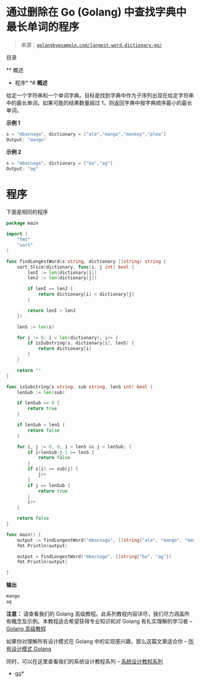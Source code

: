 <!--yml

类别：未分类

日期：2024-10-13 06:52:05

-->

# 通过删除在 Go (Golang) 中查找字典中最长单词的程序

> 来源：[`golangbyexample.com/longest-word-dictionary-go/`](https://golangbyexample.com/longest-word-dictionary-go/)

目录

**   概述

+   程序*  *# **概述**

给定一个字符串和一个单词字典。目标是找到字典中作为子序列出现在给定字符串中的最长单词。如果可能的结果数量超过 1，则返回字典中按字典顺序最小的最长单词。

**示例 1**

```go
s = "mbacnago", dictionary = ["ale","mango","monkey","plea"]
Output: "mango"
```

**示例 2**

```go
s = "mbacnago", dictionary = ["ba","ag"]
Output: "ag"
```

# **程序**

下面是相同的程序

```go
package main

import (
	"fmt"
	"sort"
)

func findLongestWord(s string, dictionary []string) string {
	sort.Slice(dictionary, func(i, j int) bool {
		lenI := len(dictionary[i])
		lenJ := len(dictionary[j])

		if lenI == lenJ {
			return dictionary[i] < dictionary[j]
		}

		return lenI > lenJ
	})

	lenS := len(s)

	for i := 0; i < len(dictionary); i++ {
		if isSubstring(s, dictionary[i], lenS) {
			return dictionary[i]
		}
	}

	return ""
}

func isSubstring(s string, sub string, lenS int) bool {
	lenSub := len(sub)

	if lenSub == 0 {
		return true
	}

	if lenSub > lenS {
		return false
	}

	for i, j := 0, 0; i < lenS && j < lenSub; {
		if i+lenSub-j-1 >= lenS {
			return false
		}
		if s[i] == sub[j] {
			j++
		}
		if j == lenSub {
			return true
		}
		i++
	}

	return false
}

func main() {
	output := findLongestWord("mbacnago", []string{"ale", "mango", "monkey", "plea"})
	fmt.Println(output)

	output = findLongestWord("mbacnago", []string{"ba", "ag"})
	fmt.Println(output)

}
```

**输出**

```go
mango
ag
```

**注意：** 请查看我们的 Golang 高级教程。此系列教程内容详尽，我们尽力涵盖所有概念及示例。本教程适合希望获得专业知识和对 Golang 有扎实理解的学习者 – [Golang 高级教程](https://golangbyexample.com/golang-comprehensive-tutorial/)

如果你对理解所有设计模式在 Golang 中的实现感兴趣，那么这篇文章适合你 – [所有设计模式 Golang](https://golangbyexample.com/all-design-patterns-golang/)

同时，可以在这里查看我们的系统设计教程系列 – [系统设计教程系列](https://techbyexample.com/system-design-questions/)

+   [go](https://golangbyexample.com/tag/go/)*
